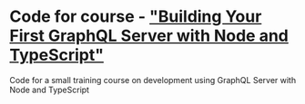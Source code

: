 # Code for course - <a href="https://www.newline.co/" target="_blank">"Building Your First GraphQL Server with Node and TypeScript"</a>
Сode for a small training course on development using GraphQL Server with Node and TypeScript


